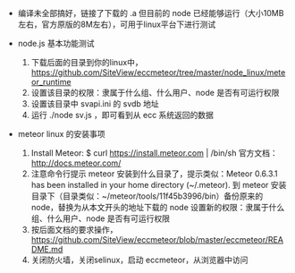 
* 编译未全部搞好，链接了下载的 .a 
		但目前的 node 已经能够运行（大小10MB左右，官方原版的8M左右），可用于linux平台下进行测试


* node.js 基本功能测试
  1.	下载后面的目录到你的linux中，https://github.com/SiteView/eccmeteor/tree/master/node_linux/meteor_runtime
  2.	设置该目录的权限：隶属于什么组、什么用户、node 是否有可运行权限
  3.	设置该目录中 svapi.ini 的 svdb 地址
  4.	运行 ./node sv.js ，即可看到从 ecc 系统返回的数据


* meteor linux 的安装事项
  1. 	Install Meteor: $ curl https://install.meteor.com | /bin/sh
		官方文档： http://docs.meteor.com/ 
  2. 	注意命令行提示 meteor 安装到什么目录了，提示类似：Meteor 0.6.3.1 has been installed in your home directory (~/.meteor).
		到 meteor 安装目录下（目录类似：~/meteor/tools/11f45b3996/bin）备份原来的 node，替换为从本文开头的地址下载的 node
		设置新的权限：隶属于什么组、什么用户、node 是否有可运行权限
  3.	按后面文档的要求操作，https://github.com/SiteView/eccmeteor/blob/master/eccmeteor/README.md	
  4.	关闭防火墙，关闭selinux，启动 eccmeteor，从浏览器中访问



